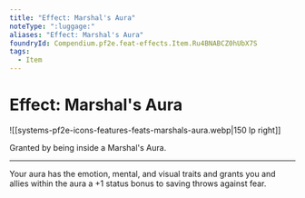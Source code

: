 ```yaml
---
title: "Effect: Marshal's Aura"
noteType: ":luggage:"
aliases: "Effect: Marshal's Aura"
foundryId: Compendium.pf2e.feat-effects.Item.Ru4BNABCZ0hUbX7S
tags:
  - Item
---
```


# Effect: Marshal's Aura
![[systems-pf2e-icons-features-feats-marshals-aura.webp|150 lp right]]

Granted by being inside a Marshal's Aura.

* * *

Your aura has the emotion, mental, and visual traits and grants you and allies within the aura a +1 status bonus to saving throws against fear.

